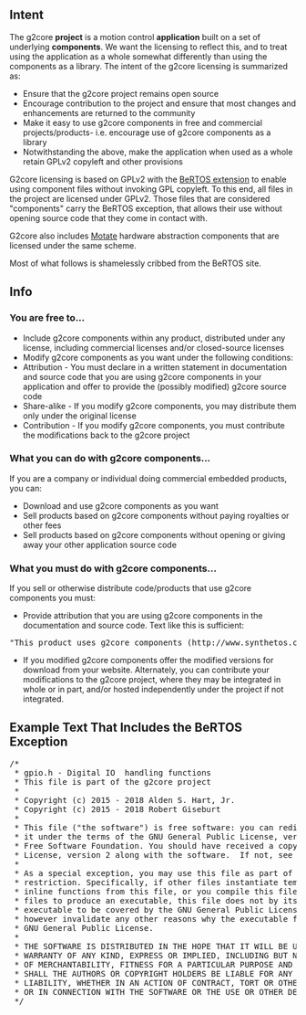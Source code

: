 ## Intent
The g2core **project** is a motion control **application** built on a set of underlying **components**. We want the licensing to reflect this, and to treat using the application as a whole somewhat differently than using the components as a library. The intent of the g2core licensing is summarized as:
* Ensure that the g2core project remains open source
* Encourage contribution to the project and ensure that most changes and enhancements are returned to the community
* Make it easy to use g2core components in free and commercial projects/products- i.e. encourage use of g2core components as a library
* Notwithstanding the above, make the application when used as a whole retain GPLv2 copyleft and other provisions

G2core licensing is based on GPLv2 with the [BeRTOS extension](http://www.bertos.org/discover/license) to enable using component files without invoking GPL copyleft. To this end, all files in the project are licensed under GPLv2. Those files that are considered "components" carry the BeRTOS exception, that allows their use without opening source code that they come in contact with.

G2core also includes [Motate](https://github.com/giseburt/Motate) hardware abstraction components that are licensed under the same scheme.

Most of what follows is shamelessly cribbed from the BeRTOS site.

## Info
### You are free to...
* Include g2core components within any product, distributed under any license, including commercial licenses and/or closed-source licenses
* Modify g2core components as you want under the following conditions:
 * Attribution - You must declare in a written statement in documentation and source code that you are using g2core components in your application and offer to provide the (possibly modified) g2core source code
 * Share-alike - If you modify g2core components, you may distribute them only under the original license
 * Contribution - If you modify g2core components, you must contribute the modifications back to the g2core project

### What you can do with g2core components...
If you are a company or individual doing commercial embedded products, you can:
* Download and use g2core components as you want
* Sell products based on g2core components without paying royalties or other fees
* Sell products based on g2core components without opening or giving away your other application source code

### What you must do with g2core components...
If you sell or otherwise distribute code/products that use g2core components you must:
* Provide attribution that you are using g2core components in the documentation and source code. Text like this is sufficient:
<pre>
"This product uses g2core components (http://www.synthetos.com), Copyright 2018"
</pre>
* If you modified g2core components offer the modified versions for download from your website. Alternately, you can contribute your modifications to the g2core project, where they may be integrated in whole or in part, and/or hosted independently under the project if not integrated.

## Example Text That Includes the BeRTOS Exception
<pre>
/*
 * gpio.h - Digital IO  handling functions
 * This file is part of the g2core project
 *
 * Copyright (c) 2015 - 2018 Alden S. Hart, Jr.
 * Copyright (c) 2015 - 2018 Robert Giseburt
 *
 * This file ("the software") is free software: you can redistribute it and/or modify
 * it under the terms of the GNU General Public License, version 2 as published by the
 * Free Software Foundation. You should have received a copy of the GNU General Public
 * License, version 2 along with the software.  If not, see <http://www.gnu.org/licenses/>.
 *
 * As a special exception, you may use this file as part of a software library without
 * restriction. Specifically, if other files instantiate templates or use macros or
 * inline functions from this file, or you compile this file and link it with  other
 * files to produce an executable, this file does not by itself cause the resulting
 * executable to be covered by the GNU General Public License. This exception does not
 * however invalidate any other reasons why the executable file might be covered by the
 * GNU General Public License.
 *
 * THE SOFTWARE IS DISTRIBUTED IN THE HOPE THAT IT WILL BE USEFUL, BUT WITHOUT ANY
 * WARRANTY OF ANY KIND, EXPRESS OR IMPLIED, INCLUDING BUT NOT LIMITED TO THE WARRANTIES
 * OF MERCHANTABILITY, FITNESS FOR A PARTICULAR PURPOSE AND NONINFRINGEMENT. IN NO EVENT
 * SHALL THE AUTHORS OR COPYRIGHT HOLDERS BE LIABLE FOR ANY CLAIM, DAMAGES OR OTHER
 * LIABILITY, WHETHER IN AN ACTION OF CONTRACT, TORT OR OTHERWISE, ARISING FROM, OUT OF
 * OR IN CONNECTION WITH THE SOFTWARE OR THE USE OR OTHER DEALINGS IN THE SOFTWARE.
 */
</pre>
